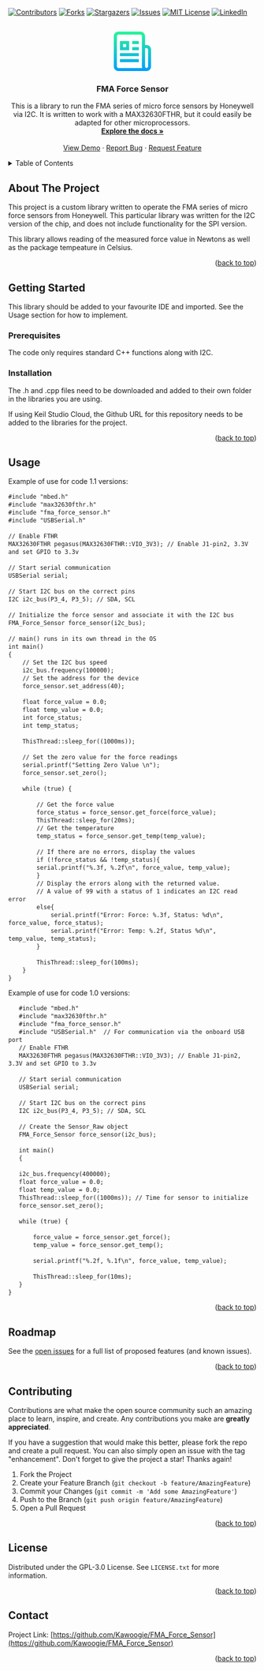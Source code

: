 <!-- Improved compatibility of back to top link: See: https://github.com/othneildrew/Best-README-Template/pull/73 -->
<a name="readme-top"></a>
<!-- -->



<!-- PROJECT SHIELDS -->
<!--
*** I'm using markdown "reference style" links for readability.
*** Reference links are enclosed in brackets [ ] instead of parentheses ( ).
*** See the bottom of this document for the declaration of the reference variables
*** for contributors-url, forks-url, etc. This is an optional, concise syntax you may use.
*** https://www.markdownguide.org/basic-syntax/#reference-style-links
-->
[![Contributors][contributors-shield]][contributors-url]
[![Forks][forks-shield]][forks-url]
[![Stargazers][stars-shield]][stars-url]
[![Issues][issues-shield]][issues-url]
[![MIT License][license-shield]][license-url]
[![LinkedIn][linkedin-shield]][linkedin-url]



<!-- PROJECT LOGO -->
<br />
<div align="center">
  <a href="https://github.com/Kawoogie/FMA_Force_Sensor">
    <img src="images/logo.png" alt="Logo" width="80" height="80">
  </a>

<h3 align="center">FMA Force Sensor</h3>

  <p align="center">
    This is a library to run the FMA series of micro force sensors by Honeywell via I2C. It is written to work with a MAX32630FTHR, but it could easily be adapted for other microprocessors.
    <br />
    <a href="https://github.com/Kawoogie/FMA_Force_Sensor"><strong>Explore the docs »</strong></a>
    <br />
    <br />
    <a href="https://github.com/Kawoogie/FMA_Force_Sensor">View Demo</a>
    ·
    <a href="https://github.com/Kawoogie/FMA_Force_Sensor/issues">Report Bug</a>
    ·
    <a href="https://github.com/Kawoogie/FMA_Force_Sensor/issues">Request Feature</a>
  </p>
</div>



<!-- TABLE OF CONTENTS -->
<details>
  <summary>Table of Contents</summary>
  <ol>
    <li>
      <a href="#about-the-project">About The Project</a>
      <ul>
        </ul>
    </li>
    <li>
      <a href="#getting-started">Getting Started</a>
      <ul>
        <li><a href="#prerequisites">Prerequisites</a></li>
        <li><a href="#installation">Installation</a></li>
      </ul>
    </li>
    <li><a href="#usage">Usage</a></li>
    <li><a href="#roadmap">Roadmap</a></li>
    <li><a href="#contributing">Contributing</a></li>
    <li><a href="#license">License</a></li>
    <li><a href="#contact">Contact</a></li>    
  </ol>
</details>



<!-- ABOUT THE PROJECT -->
## About The Project

This project is a custom library written to operate the FMA series of micro force sensors from Honeywell. This particular library was written for the I2C version of the chip, and does not include functionality for the SPI version.

This library allows reading of the measured force value in Newtons as well as the package tempeature in Celsius. 

<p align="right">(<a href="#readme-top">back to top</a>)</p>




<!-- GETTING STARTED -->
## Getting Started

This library should be added to your favourite IDE and imported. See the Usage section for how to implement.

### Prerequisites

The code only requires standard C++ functions along with I2C.


### Installation

The .h and .cpp files need to be downloaded and added to their own folder in the libraries you are using.

If using Keil Studio Cloud, the Github URL for this repository needs to be added to the libraries for the project.



<p align="right">(<a href="#readme-top">back to top</a>)</p>



<!-- USAGE EXAMPLES -->
## Usage


Example of use for code 1.1 versions:
```
#include "mbed.h"
#include "max32630fthr.h"
#include "fma_force_sensor.h"
#include "USBSerial.h"

// Enable FTHR
MAX32630FTHR pegasus(MAX32630FTHR::VIO_3V3); // Enable J1-pin2, 3.3V and set GPIO to 3.3v

// Start serial communication
USBSerial serial;

// Start I2C bus on the correct pins
I2C i2c_bus(P3_4, P3_5); // SDA, SCL

// Initialize the force sensor and associate it with the I2C bus
FMA_Force_Sensor force_sensor(i2c_bus);

// main() runs in its own thread in the OS
int main()
{
    // Set the I2C bus speed
    i2c_bus.frequency(100000);
    // Set the address for the device
    force_sensor.set_address(40);

    float force_value = 0.0;
    float temp_value = 0.0;
    int force_status;
    int temp_status;
    
    ThisThread::sleep_for((1000ms));
    
    // Set the zero value for the force readings
    serial.printf("Setting Zero Value \n");
    force_sensor.set_zero();

    while (true) {

        // Get the force value
        force_status = force_sensor.get_force(force_value);
        ThisThread::sleep_for(20ms);        
        // Get the temperature
        temp_status = force_sensor.get_temp(temp_value);
        
        // If there are no errors, display the values
        if (!force_status && !temp_status){
        serial.printf("%.3f, %.2f\n", force_value, temp_value);
        }
        // Display the errors along with the returned value.
        // A value of 99 with a status of 1 indicates an I2C read error
        else{
            serial.printf("Error: Force: %.3f, Status: %d\n", force_value, force_status);
            serial.printf("Error: Temp: %.2f, Status %d\n", temp_value, temp_status);
        }

        ThisThread::sleep_for(100ms);
    }
}

```


Example of use for code 1.0 versions:
```
   #include "mbed.h"
   #include "max32630fthr.h"
   #include "fma_force_sensor.h"
   #include "USBSerial.h"  // For communication via the onboard USB port
   // Enable FTHR
   MAX32630FTHR pegasus(MAX32630FTHR::VIO_3V3); // Enable J1-pin2, 3.3V and set GPIO to 3.3v
 
   // Start serial communication
   USBSerial serial;

   // Start I2C bus on the correct pins
   I2C i2c_bus(P3_4, P3_5); // SDA, SCL
 
   // Create the Sensor_Raw object
   FMA_Force_Sensor force_sensor(i2c_bus);
 
   int main()
   {
    
   i2c_bus.frequency(400000);
   float force_value = 0.0;
   float temp_value = 0.0;
   ThisThread::sleep_for((1000ms)); // Time for sensor to initialize
   force_sensor.set_zero();
 
   while (true) {

       force_value = force_sensor.get_force();
       temp_value = force_sensor.get_temp();
      
       serial.printf("%.2f, %.1f\n", force_value, temp_value);
       
       ThisThread::sleep_for(10ms);
   }
}

```

<p align="right">(<a href="#readme-top">back to top</a>)</p>



<!-- ROADMAP -->
## Roadmap

See the [open issues](https://github.com/Kawoogie/FMA_Force_Sensor/issues) for a full list of proposed features (and known issues).

<p align="right">(<a href="#readme-top">back to top</a>)</p>



<!-- CONTRIBUTING -->
## Contributing

Contributions are what make the open source community such an amazing place to learn, inspire, and create. Any contributions you make are **greatly appreciated**.

If you have a suggestion that would make this better, please fork the repo and create a pull request. You can also simply open an issue with the tag "enhancement".
Don't forget to give the project a star! Thanks again!

1. Fork the Project
2. Create your Feature Branch (`git checkout -b feature/AmazingFeature`)
3. Commit your Changes (`git commit -m 'Add some AmazingFeature'`)
4. Push to the Branch (`git push origin feature/AmazingFeature`)
5. Open a Pull Request

<p align="right">(<a href="#readme-top">back to top</a>)</p>



<!-- LICENSE -->
## License

Distributed under the GPL-3.0 License. See `LICENSE.txt` for more information.

<p align="right">(<a href="#readme-top">back to top</a>)</p>



<!-- CONTACT -->
## Contact
Project Link: [https://github.com/Kawoogie/FMA_Force_Sensor](https://github.com/Kawoogie/FMA_Force_Sensor)

<p align="right">(<a href="#readme-top">back to top</a>)</p>






<!-- MARKDOWN LINKS & IMAGES -->
<!-- https://www.markdownguide.org/basic-syntax/#reference-style-links -->
[contributors-shield]: https://img.shields.io/github/contributors/Kawoogie/FMA_Force_Sensor.svg?style=for-the-badge
[contributors-url]: https://github.com/Kawoogie/FMA_Force_Sensor/graphs/contributors
[forks-shield]: https://img.shields.io/github/forks/Kawoogie/FMA_Force_Sensor.svg?style=for-the-badge
[forks-url]: https://github.com/Kawoogie/FMA_Force_Sensor/network/members
[stars-shield]: https://img.shields.io/github/stars/Kawoogie/FMA_Force_Sensor.svg?style=for-the-badge
[stars-url]: https://github.com/Kawoogie/FMA_Force_Sensor/stargazers
[issues-shield]: https://img.shields.io/github/issues/Kawoogie/FMA_Force_Sensor.svg?style=for-the-badge
[issues-url]: https://github.com/Kawoogie/FMA_Force_Sensor/issues
[license-shield]: https://img.shields.io/github/license/Kawoogie/FMA_Force_Sensor.svg?style=for-the-badge
[license-url]: https://github.com/Kawoogie/FMA_Force_Sensor/blob/master/LICENSE.txt
[linkedin-shield]: https://img.shields.io/badge/-LinkedIn-black.svg?style=for-the-badge&logo=linkedin&colorB=555
[linkedin-url]: https://linkedin.com/in/lee-sikstrom-a6472a113
[product-screenshot]: images/screenshot.png
[Next.js]: https://img.shields.io/badge/next.js-000000?style=for-the-badge&logo=nextdotjs&logoColor=white
[Next-url]: https://nextjs.org/
[React.js]: https://img.shields.io/badge/React-20232A?style=for-the-badge&logo=react&logoColor=61DAFB
[React-url]: https://reactjs.org/
[Vue.js]: https://img.shields.io/badge/Vue.js-35495E?style=for-the-badge&logo=vuedotjs&logoColor=4FC08D
[Vue-url]: https://vuejs.org/
[Angular.io]: https://img.shields.io/badge/Angular-DD0031?style=for-the-badge&logo=angular&logoColor=white
[Angular-url]: https://angular.io/
[Svelte.dev]: https://img.shields.io/badge/Svelte-4A4A55?style=for-the-badge&logo=svelte&logoColor=FF3E00
[Svelte-url]: https://svelte.dev/
[Laravel.com]: https://img.shields.io/badge/Laravel-FF2D20?style=for-the-badge&logo=laravel&logoColor=white
[Laravel-url]: https://laravel.com
[Bootstrap.com]: https://img.shields.io/badge/Bootstrap-563D7C?style=for-the-badge&logo=bootstrap&logoColor=white
[Bootstrap-url]: https://getbootstrap.com
[JQuery.com]: https://img.shields.io/badge/jQuery-0769AD?style=for-the-badge&logo=jquery&logoColor=white
[JQuery-url]: https://jquery.com



